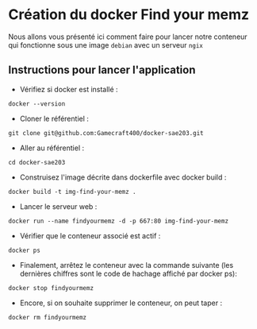 # Création du docker Find your memz

Nous allons vous présenté ici comment faire pour lancer notre conteneur qui fonctionne sous une image ```debian``` avec un serveur ```ngix```

## Instructions pour lancer l'application

- Vérifiez si docker est installé :
```shell
docker --version
```

- Cloner le référentiel :
 ```shell
git clone git@github.com:Gamecraft400/docker-sae203.git
```

- Aller au référentiel :
```shell
cd docker-sae203
```

- Construisez l'image décrite dans dockerfile avec docker build : 
```shell
docker build -t img-find-your-memz .
```
- Lancer le serveur web :
```shell
docker run --name findyourmemz -d -p 667:80 img-find-your-memz
```



- Vérifier que le conteneur associé est actif :
```shell
docker ps
```


- Finalement, arrêtez le conteneur avec la commande suivante (les dernières chiffres sont le code de hachage affiché par docker ps):
```shell
docker stop findyourmemz
```

- Encore, si on souhaite supprimer le conteneur, on peut taper :
```shell
docker rm findyourmemz
```
